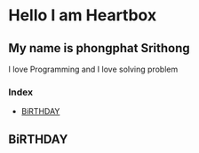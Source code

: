 # Hello I am Heartbox
## My name is phongphat Srithong

I love Programming and I love solving problem
### Index
- [BiRTHDAY](#BiRTHDAY)

## BiRTHDAY

